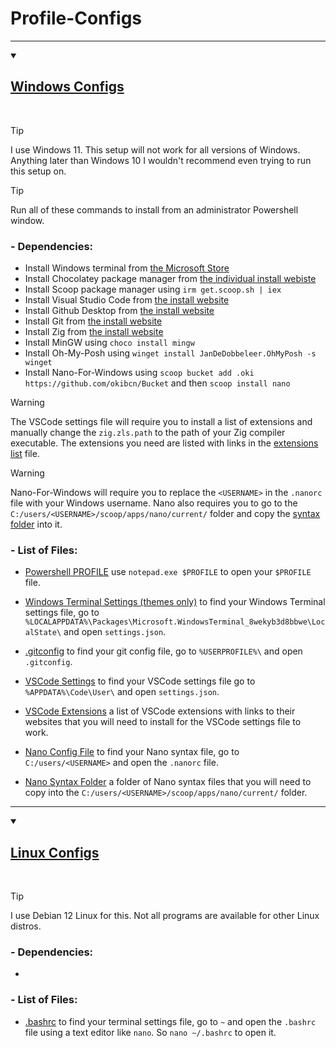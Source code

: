 # Profile-Configs

<hr />

<details open>
<summary><h2><a href="https://github.com/james-beans/Profile-Configs/tree/main/Windows">Windows Configs</a></h2></summary>
<br />
<div>

> [!TIP]
> I use Windows 11. This setup will not work for all versions of Windows. Anything later than Windows 10 I wouldn't recommend even trying to run this setup on.

> [!TIP]
> Run all of these commands to install from an administrator Powershell window.

### - Dependencies:
  - Install Windows terminal from [the Microsoft Store](https://apps.microsoft.com/detail/9n0dx20hk701?hl=en-gb&gl=US)
  - Install Chocolatey package manager from [the individual install webiste](https://chocolatey.org/install#individual)
  - Install Scoop package manager using `irm get.scoop.sh | iex`
  - Install Visual Studio Code from [the install website](https://code.visualstudio.com/download)
  - Install Github Desktop from [the install website](https://desktop.github.com/download/)
  - Install Git from [the install website](https://git-scm.com/downloads/win)
  - Install Zig from [the install website](https://ziglang.org/learn/getting-started/)
  - Install MinGW using `choco install mingw`
  - Install Oh-My-Posh using `winget install JanDeDobbeleer.OhMyPosh -s winget`
  - Install Nano-For-Windows using `scoop bucket add .oki https://github.com/okibcn/Bucket` and then `scoop install nano`

> [!WARNING]
> The VSCode settings file will require you to install a list of extensions and manually change the `zig.zls.path` to the path of your Zig compiler executable. The extensions you need are listed with links in the [extensions list](/Windows/VSCode/extensions.md) file.

> [!WARNING]
> Nano-For-Windows will require you to replace the `<USERNAME>` in the `.nanorc` file with your Windows username. Nano also requires you to go to the `C:/users/<USERNAME>/scoop/apps/nano/current/` folder and copy the [syntax folder](/Windows/nano/syntax/) into it.

### - List of Files:
  - [Powershell PROFILE](/Windows/Powershell/PROFILE.json) use `notepad.exe $PROFILE` to open your `$PROFILE` file.
  - [Windows Terminal Settings (themes only)](/Windows/Terminal/settings.json) to find your Windows Terminal settings file, go to `%LOCALAPPDATA%\Packages\Microsoft.WindowsTerminal_8wekyb3d8bbwe\LocalState\` and open `settings.json`.

  - [.gitconfig](/Windows/Git/.gitconfig) to find your git config file, go to `%USERPROFILE%\` and open `.gitconfig`.

  - [VSCode Settings](/Windows/VSCode/settings.json) to find your VSCode settings file go to `%APPDATA%\Code\User\` and open `settings.json`.
  - [VSCode Extensions](/Windows/VSCode/extensions.md) a list of VSCode extensions with links to their websites that you will need to install for the VSCode settings file to work.

  - [Nano Config File](/Windows/nano/.nanorc) to find your Nano syntax file, go to `C:/users/<USERNAME>` and open the `.nanorc` file.
  - [Nano Syntax Folder](/Windows/nano/syntax) a folder of Nano syntax files that you will need to copy into the `C:/users/<USERNAME>/scoop/apps/nano/current/` folder.

</div>
</details>
<hr />

<details open>
<summary><h2><a href="https://github.com/james-beans/Profile-Configs/tree/main/Linux">Linux Configs</a></h2></summary>
<br />
<div>

> [!TIP]
> I use Debian 12 Linux for this. Not all programs are available for other Linux distros.

### - Dependencies:
  -



### - List of Files:
  - [.bashrc](/Linux/Terminal/.bashrc) to find your terminal settings file, go to `~` and open the `.bashrc` file using a text editor like `nano`. So `nano ~/.bashrc` to open it.

</div>
</details>